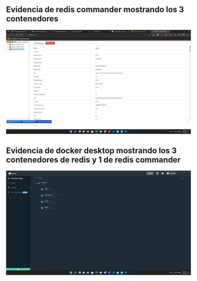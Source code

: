 ## Evidencia de redis commander mostrando los 3 contenedores
![](img\redis-commander.png)

## Evidencia de docker desktop mostrando los 3 contenedores de redis y 1 de redis commander
![](img\docker-desktop.png)